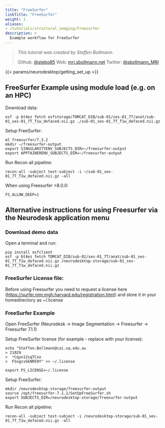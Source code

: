 ```yaml
---
title: "FreeSurfer"
linkTitle: "FreeSurfer"
weight: 1
aliases:
- /tutorials/structural_imaging/freesurfer
description: >
  Example workflow for FreeSurfer
---
```


> _This tutorial was created by Steffen Bollmann._
>
> Github: [@stebo85](https://github.com/stebo85)
> Web: [mri.sbollmann.net](https://mri.sbollmann.net/)
> Twitter: [@sbollmann_MRI](https://twitter.com/sbollmann_MRI)

<!-- Following line adds a link to getting set up with Neurodesk -->
{{< params/neurodesktop/getting_set_up >}}
<!-- -->

## FreeSurfer Example using module load (e.g. on an HPC)
Download data:
```
osf -p bt4ez fetch osfstorage/TOMCAT_DIB/sub-01/ses-01_7T/anat/sub-01_ses-01_7T_T1w_defaced.nii.gz ./sub-01_ses-01_7T_T1w_defaced.nii.gz
```

Setup FreeSurfer:
```
ml freesurfer/7.3.2
mkdir ~/freesurfer-output
export SINGULARITYENV_SUBJECTS_DIR=~/freesurfer-output
export APPTAINERENV_SUBJECTS_DIR=~/freesurfer-output
```

Run Recon all pipeline:
```
recon-all -subject test-subject -i ~/sub-01_ses-01_7T_T1w_defaced.nii.gz -all
```

When using Freesurfer >8.0.0:
```
FS_ALLOW_DEEP=1
```

## Alternative instructions for using Freesurfer via the Neurodesk application menu
### Download demo data
Open a terminal and run:
```
pip install osfclient
osf -p bt4ez fetch TOMCAT_DIB/sub-01/ses-01_7T/anat/sub-01_ses-01_7T_T1w_defaced.nii.gz /neurodesktop-storage/sub-01_ses-01_7T_T1w_defaced.nii.gz
```

### FreeSurfer License file:
Before using Freesurfer you need to request a license here (https://surfer.nmr.mgh.harvard.edu/registration.html) and store it in your homedirectory as ~/.license

### FreeSurfer Example
Open FreeSurfer (Neurodesk -> Image Segmentation -> Freesurfer -> Freesurfer 7.1.1)

Setup FreeSurfer license (for example - replace with your license):
```
echo "Steffen.Bollmann@cai.uq.edu.au
> 21029
>  *Cqyn12sqTCxo
>  FSxgcvGkNR59Y" >> ~/.license

export FS_LICENSE=~/.license 
```

Setup FreeSurfer:
```
mkdir /neurodesktop-storage/freesurfer-output
source /opt/freesurfer-7.1.1/SetUpFreeSurfer.sh
export SUBJECTS_DIR=/neurodesktop-storage/freesurfer-output
```

Run Recon all pipeline:
```
recon-all -subject test-subject -i /neurodesktop-storage/sub-01_ses-01_7T_T1w_defaced.nii.gz -all
```


